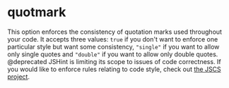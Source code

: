 # quotmark

This option enforces the consistency of quotation marks used throughout
your code. It accepts three values: `true` if you don't want to enforce
one particular style but want some consistency, `"single"` if you want to
allow only single quotes and `"double"` if you want to allow only double
quotes.
@deprecated JSHint is limiting its scope to issues of code correctness. If
            you would like to enforce rules relating to code style, check
            out [the JSCS project](https://github.com/jscs-dev/node-jscs).
